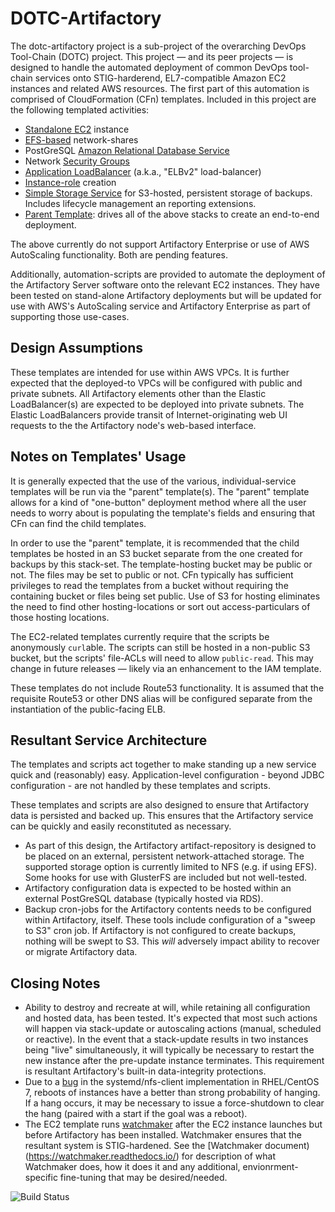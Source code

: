 # DOTC-Artifactory

The dotc-artifactory project is a sub-project of the overarching DevOps Tool-Chain (DOTC) project. This project — and its peer projects — is designed to handle the automated deployment of common DevOps tool-chain services onto STIG-harderend, EL7-compatible Amazon EC2 instances and related AWS resources. The first part of this automation is comprised of CloudFormation (CFn) templates. Included in this project are the following templated activities:

* [Standalone EC2](Templates/make_artifactory-PRO_EC2-node.tmplt.json) instance
* [EFS-based](Templates/make_artifactory-PRO_EFS.tmplt.json) network-shares
* PostGreSQL [Amazon Relational Database Service](Templates/make_artifactory-PRO_RDS.tmplt.json)
* Network [Security Groups](Templates/make_artifactory_SGs.tmplt.json)
* [Application LoadBalancer](Templates/make_artifactory_ELBv2.tmplt.json) (a.k.a., "ELBv2" load-balancer)
* [Instance-role](Templates/make_artifactory-PRO_IAM-instance.tmplt.json) creation
* [Simple Storage Service](Templates/make_artifactory-PRO_S3-buckets.tmplt.json) for S3-hosted, persistent storage of backups. Includes lifecycle management an reporting extensions.
* [Parent Template](Templates/make_artifactory-PRO_parent-EFS.tmplt.json): drives all of the above stacks to create an end-to-end deployment.

The above currently do not support Artifactory Enterprise or use of AWS AutoScaling functionality. Both are pending features.

Additionally, automation-scripts are provided to automate the deployment of the Artifactory Server software onto the relevant EC2 instances. They have been tested on stand-alone Artifactory deployments but will be updated for use with AWS's AutoScaling service and Artifactory Enterprise as part of supporting those use-cases.

## Design Assumptions

These templates are intended for use within AWS VPCs. It is further expected that the deployed-to VPCs will be configured with public and private subnets. All Artifactory elements other than the Elastic LoadBalancer(s) are expected to be deployed into private subnets. The Elastic LoadBalancers provide transit of Internet-originating web UI requests to the the Artifactory node's web-based interface.

## Notes on Templates' Usage

It is generally expected that the use of the various, individual-service templates will be run via the "parent" template(s). The "parent" template allows for a kind of "one-button" deployment method where all the user needs to worry about is populating the template's fields and ensuring that CFn can find the child templates.

In order to use the "parent" template, it is recommended that the child templates be hosted in an S3 bucket separate from the one created for backups by this stack-set. The template-hosting bucket may be public or not. The files may be set to public or not. CFn typically has sufficient privileges to read the templates from a bucket without requiring the containing bucket or files being set public. Use of S3 for hosting eliminates the need to find other hosting-locations or sort out access-particulars of those hosting locations.

The EC2-related templates currently require that the scripts be anonymously `curl`able. The scripts can still be hosted in a non-public S3 bucket, but the scripts' file-ACLs will need to allow `public-read`. This may change in future releases — likely via an enhancement to the IAM template.

These templates do not include Route53 functionality. It is assumed that the requisite Route53 or other DNS alias will be configured separate from the instantiation of the public-facing ELB.

## Resultant Service Architecture

The templates and scripts act together to make standing up a new service quick and (reasonably) easy. Application-level configuration - beyond JDBC configuration - are not handled by these templates and scripts.

These templates and scripts are also designed to ensure that Artifactory data is persisted and backed up. This ensures that the Artifactory service can be quickly and easily reconstituted as necessary.
* As part of this design, the Artifactory artifact-repository is designed to be placed on an external, persistent network-attached storage. The supported storage option is currently limited to NFS (e.g. if using EFS). Some hooks for use with GlusterFS are included but not well-tested.
* Artifactory configuration data is expected to be hosted within an external PostGreSQL database (typically hosted via RDS).
* Backup cron-jobs for the Artifactory contents needs to be configured within Artifactory, itself. These tools include configuration of a "sweep to S3" cron job. If Artifactory is not configured to create backups, nothing will be swept to S3. This *will* adversely impact ability to recover or migrate Artifactory data.

## Closing Notes

* Ability to destroy and recreate at will, while retaining all configuration and hosted data, has been tested. It's expected that most such actions will happen via stack-update or autoscaling actions (manual, scheduled or reactive).  In the event that a stack-update results in two instances being "live" simultaneously, it will typically be necessary to restart the new instance after the pre-update instance terminates. This requirement is resultant Artifactory's built-in data-integrity protections.
* Due to a [bug](https://bugzilla.redhat.com/show_bug.cgi?id=1312002) in the systemd/nfs-client implementation in RHEL/CentOS 7, reboots of instances have a better than strong probability of hanging. If a hang occurs, it may be necessary to issue a force-shutdown to clear the hang (paired with a start if the goal was a reboot).
* The EC2 template runs [watchmaker](http://watchmaker.readthedocs.io/en/stable/) after the EC2 instance launches but before Artifactory has been installed. Watchmaker ensures that the resultant system is STIG-hardened. See the [Watchmaker document)(https://watchmaker.readthedocs.io/) for description of what Watchmaker does, how it does it and any additional, envionrment-specific fine-tuning that may be desired/needed.

![Build Status](https://travis-ci.org/plus3it/dote-artifactory.svg?branch=master)

